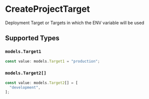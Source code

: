 # CreateProjectTarget

Deployment Target or Targets in which the ENV variable will be used


## Supported Types

### `models.Target1`

```typescript
const value: models.Target1 = "production";
```

### `models.Target2[]`

```typescript
const value: models.Target2[] = [
  "development",
];
```

